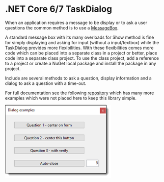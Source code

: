 ﻿# .NET Core 6/7 TaskDialog

When an application requires a message to be display or to ask a user questions the common method is to use a [MessageBox](https://docs.microsoft.com/en-us/dotnet/api/system.windows.forms.messagebox?view=windowsdesktop-6.0).

A standard message box with its many overloads for Show method is fine for simply displaying and asking for input (without a input/textbox) while the TaskDialog provides more flexibilities. With these flexibilities comes more code which can be placed into a separate class in a project or better, place code into a separate class project. To use the class project, add a reference to a project or create a NuGet local package and install the package in any project.

Include are several methods to ask a question, display information and a dialog to ask a question with a time-out.

For full documentation see the following [repository](https://github.com/karenpayneoregon/task-dialog-csharp) which has many more examples which were not placed here to keep this library simple.

![x](assets/screenshot.png)